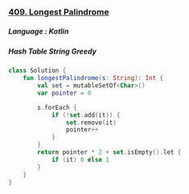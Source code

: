 ### [409. Longest Palindrome](https://leetcode.com/problems/longest-palindrome/?envType=study-plan&id=level-1)

##### Language : Kotlin

##### Hash Table String Greedy

```kotlin
class Solution {
    fun longestPalindrome(s: String): Int {
        val set = mutableSetOf<Char>()
        var pointer = 0

        s.forEach {
            if (!set.add(it)) {
                set.remove(it)
                pointer++
            }
        }
        return pointer * 2 + set.isEmpty().let {
            if (it) 0 else 1
        }
    }
}
```

